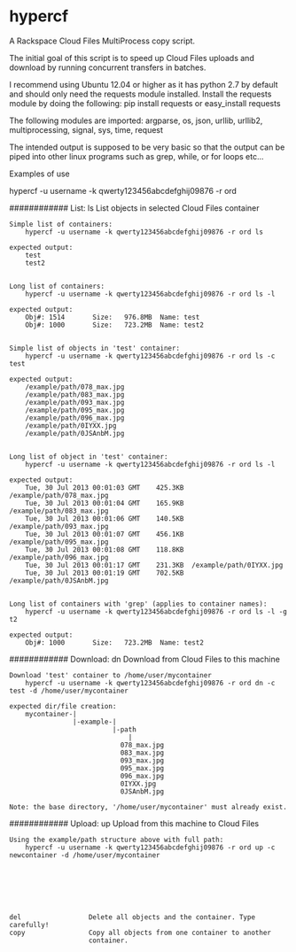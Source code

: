 hypercf
=======

A Rackspace Cloud Files MultiProcess copy script.

The initial goal of this script is to speed up Cloud Files uploads and download by running concurrent transfers in batches. 

I recommend using Ubuntu 12.04 or higher as it has python 2.7 by default and should only need the requests module installed.
Install the requests module by doing the following:
 pip install requests
       or
 easy_install requests

The following modules are imported:
argparse,
os,
json,
urllib,
urllib2,
multiprocessing,
signal,
sys,
time,
request


The intended output is supposed to be very basic so that the output can be piped into other linux programs such as grep,
while, or for loops etc...


Examples of use

hypercf -u username -k qwerty123456abcdefghij09876 -r ord


############
List:
    ls                  List objects in selected Cloud Files container

    Simple list of containers:
        hypercf -u username -k qwerty123456abcdefghij09876 -r ord ls

    expected output:
        test
        test2


    Long list of containers:
        hypercf -u username -k qwerty123456abcdefghij09876 -r ord ls -l

    expected output:
        Obj#: 1514       Size:   976.8MB  Name: test
        Obj#: 1000       Size:   723.2MB  Name: test2


    Simple list of objects in 'test' container:
        hypercf -u username -k qwerty123456abcdefghij09876 -r ord ls -c test

    expected output:
        /example/path/078_max.jpg
        /example/path/083_max.jpg
        /example/path/093_max.jpg
        /example/path/095_max.jpg
        /example/path/096_max.jpg
        /example/path/0IYXX.jpg
        /example/path/0JSAnbM.jpg


    Long list of object in 'test' container:
        hypercf -u username -k qwerty123456abcdefghij09876 -r ord ls -l

    expected output:
        Tue, 30 Jul 2013 00:01:03 GMT    425.3KB  /example/path/078_max.jpg
        Tue, 30 Jul 2013 00:01:04 GMT    165.9KB  /example/path/083_max.jpg
        Tue, 30 Jul 2013 00:01:06 GMT    140.5KB  /example/path/093_max.jpg
        Tue, 30 Jul 2013 00:01:07 GMT    456.1KB  /example/path/095_max.jpg
        Tue, 30 Jul 2013 00:01:08 GMT    118.8KB  /example/path/096_max.jpg
        Tue, 30 Jul 2013 00:01:17 GMT    231.3KB  /example/path/0IYXX.jpg
        Tue, 30 Jul 2013 00:01:19 GMT    702.5KB  /example/path/0JSAnbM.jpg


    Long list of containers with 'grep' (applies to container names):
        hypercf -u username -k qwerty123456abcdefghij09876 -r ord ls -l -g t2

    expected output:
        Obj#: 1000       Size:   723.2MB  Name: test2




############
Download:
    dn                  Download from Cloud Files to this machine

    Download 'test' container to /home/user/mycontainer
        hypercf -u username -k qwerty123456abcdefghij09876 -r ord dn -c test -d /home/user/mycontainer

    expected dir/file creation:
        mycontainer-|
                    |-example-|
                              |-path
                                  |
                                078_max.jpg
                                083_max.jpg
                                093_max.jpg
                                095_max.jpg
                                096_max.jpg
                                0IYXX.jpg
                                0JSAnbM.jpg

    Note: the base directory, '/home/user/mycontainer' must already exist.




############
Upload:
    up                  Upload from this machine to Cloud Files

    Using the example/path structure above with full path:
        hypercf -u username -k qwerty123456abcdefghij09876 -r ord up -c newcontainer -d /home/user/mycontainer







    del                 Delete all objects and the container. Type carefully!
    copy                Copy all objects from one container to another
                        container.
